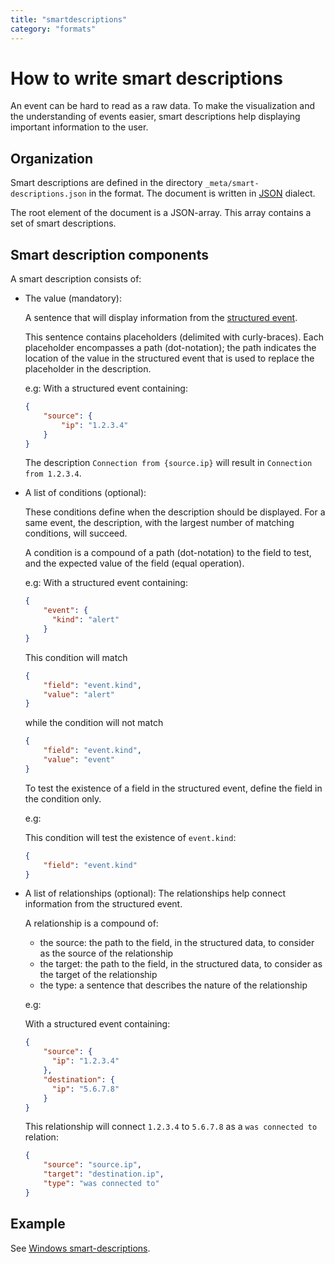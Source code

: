 ```yaml
---
title: "smartdescriptions"
category: "formats"
---
```

# How to write smart descriptions

An event can be hard to read as a raw data. To make the visualization and the understanding of events easier, smart descriptions help displaying important information to the user.

## Organization

Smart descriptions are defined in the directory `_meta/smart-descriptions.json` in the format. The document is written in [JSON](https://json.org) dialect.

The root element of the document is a JSON-array. This array contains a set of smart descriptions.

## Smart description components

A smart description consists of:

- The value (mandatory):

	A sentence that will display information from the [structured event](structured_event.md).

	This sentence contains placeholders (delimited with curly-braces). Each placeholder encompasses a path (dot-notation); the path indicates the location of the value in the structured event that is used to replace the placeholder in the description.

	e.g:
	With a structured event containing:

	```json
	{
	    "source": {
	        "ip": "1.2.3.4"
	    }
	}
	```

	The description `Connection from {source.ip}` will result in `Connection from 1.2.3.4`.

- A list of conditions (optional):

	These conditions define when the description should be displayed. For a same event, the description, with the largest number of matching conditions, will succeed.

	A condition is a compound of a path (dot-notation) to the field to test, and the expected value of the field (equal operation).

	e.g:
	With a structured event containing:

	```json
	{
	    "event": {
	      "kind": "alert"
	    }
	}
	```

	This condition will match

	```json
	{
	    "field": "event.kind",
	    "value": "alert"
	}
	```

	while the condition will not match

	```json
	{
	    "field": "event.kind",
	    "value": "event"
	}
	```


	To test the existence of a field in the structured event, define the field in the condition only.

	e.g:

	This condition 	will test the existence of `event.kind`:

	```json
	{
	    "field": "event.kind"
	}
	```


- A list of relationships (optional): The relationships help connect information from the structured event.

	A relationship is a compound of:

	- the source: the path to the field, in the structured data, to consider as the source of the relationship
	- the target: the path to the field, in the structured data, to consider as the target of the relationship
	- the type: a sentence that describes the nature of the relationship

	e.g:

	With a structured event containing:

	```json
	{
	    "source": {
	      "ip": "1.2.3.4"
	    },
	    "destination": {
	      "ip": "5.6.7.8"
	    }
	}
	```

	This relationship will connect `1.2.3.4` to `5.6.7.8` as a `was connected to` relation: 


	```json
	{
	    "source": "source.ip",
	    "target": "destination.ip",
	    "type": "was connected to"
	}
	```


## Example

See [Windows smart-descriptions](https://github.com/SEKOIA-IO/intake-formats/blob/main/Windows/windows/_meta/smart-descriptions.json).
